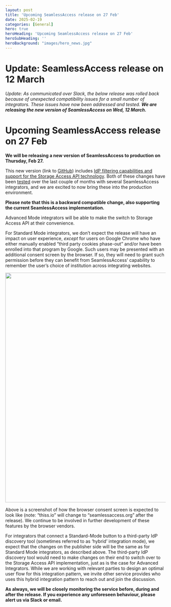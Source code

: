 ```yaml
---
layout: post
title: 'Upcoming SeamlessAccess release on 27 Feb'
date: 2025-02-19
categories: [General]
hero: true
heroHeading: 'Upcoming SeamlessAccess release on 27 Feb'
heroSubHeading: ''
heroBackground: "images/hero_news.jpg"
---
```


# Update: SeamlessAccess release on 12 March

_Update: As communicated over Slack, the below release was rolled back because of unexpected compatibility issues for a small number of integrators. These issues have now been addressed and tested. **We are releasing the new version of SeamlessAccess on Wed, 12 March.**_


# Upcoming SeamlessAccess release on 27 Feb

**We will be releasing a new version of SeamlessAccess to production on Thursday, Feb 27.**



This new version (link to [GitHub](https://github.com/TheIdentitySelector/thiss-js/releases/tag/2.1.38)) includes [IdP filtering capabilities and support for the Storage Access API technology](https://seamlessaccess.org/posts/2024-11-29-storage-access-api-prepare-for-testing/). Both of these changes have been [tested](https://seamlessaccess.org/posts/2025-01-14-storage-access-api-please-test/) over the last couple of months with several SeamlessAccess integrators, and we are excited to now bring these into the production environment.

**Please note that this is a backward compatible change, also supporting the current SeamlessAccess implementation.** 

Advanced Mode integrators will be able to make the switch to Storage Access API at their convenience.

For Standard Mode integrators, we don’t expect the release will have an impact on user experience, _except_ for users on Google Chrome who have either manually enabled “third party cookies phase-out” and/or have been enrolled into that program by Google. Such users may be presented with an additional consent screen by the browser. If so, they will need to grant such permission before they can benefit from SeamlessAccess’ capability to remember the user’s choice of institution across integrating websites.

<img src="/posts/consentscreen.png" width="720" />

Above is a screenshot of how the browser consent screen is expected to look like (note: “thiss.io” will change to “seamlessaccess.org” after the release). We continue to be involved in further development of these features by the browser vendors.

For integrators that connect a Standard-Mode button to a third-party IdP discovery tool (sometimes referred to as ‘hybrid’ integration mode), we expect that the changes on the publisher side will be the same as for Standard Mode integrators, as described above. The third-party IdP discovery tool would need to make changes on their end to switch over to the Storage Access API implementation, just as is the case for Advanced Integrators. While we are working with relevant parties to design an optimal user flow for this integration pattern, we invite other service provides who uses this hybrid integration pattern to reach out and join the discussion.

**As always, we will be closely monitoring the service before, during and after the release. If you experience any unforeseen behaviour, please alert us via Slack or email.**


